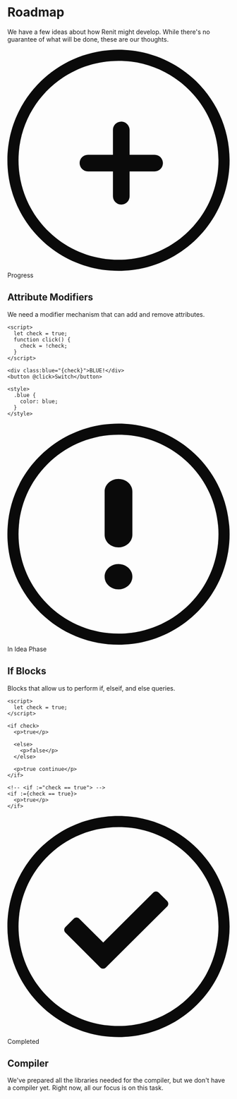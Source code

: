 # Roadmap

We have a few ideas about how Renit might develop. While there's no guarantee of what will be done, these are our thoughts.

<div class="road ready">
  <div class="message">
    <p><svg version="1.1" xmlns="http://www.w3.org/2000/svg" x="0" y="0" viewBox="0 0 128 128" style="enable-background:new 0 0 128 128" xml:space="preserve"><g id="row1_1_"><g id="_x36__2_"><path class="st2" d="M64 .3C28.7.3 0 28.8 0 64s28.7 63.7 64 63.7 64-28.5 64-63.7S99.3.3 64 .3zm0 121C32.2 121.3 6.4 95.7 6.4 64 6.4 32.3 32.2 6.7 64 6.7s57.6 25.7 57.6 57.3c0 31.7-25.8 57.3-57.6 57.3zm20.8-60.5H70.4V46.5c0-2.6-2.2-4.8-4.8-4.8-2.7 0-4.8 2.1-4.8 4.8v14.3H46.4c-2.7 0-4.8 2.1-4.8 4.8 0 2.6 2.1 4.8 4.8 4.8h14.4v14.3c0 2.6 2.1 4.8 4.8 4.8 2.6 0 4.8-2.1 4.8-4.8V70.4h14.4c2.6 0 4.8-2.1 4.8-4.8 0-2.6-2.1-4.8-4.8-4.8z"/></g></g></svg><span>Progress</span></p>
  </div>
  <div class="content">
    <h2>Attribute Modifiers</h2>
    <p class="mb-1">We need a modifier mechanism that can add and remove attributes.</p>

```nit
<script>
  let check = true;
  function click() {
    check = !check;
  }
</script>

<div class:blue="{check}">BLUE!</div>
<button @click>Switch</button>

<style>
  .blue {
    color: blue;
  }
</style>
```

  </div>
</div>

<div class="road idea">
  <div class="message">
    <p><svg version="1.1" xmlns="http://www.w3.org/2000/svg" x="0" y="0" viewBox="0 0 128 128" style="enable-background:new 0 0 128 128" xml:space="preserve"><g id="row1_1_"><g id="_x33__2_"><path class="st2" d="M64 32.2c-4.4 0-8 3.3-8 7.3v24.8c0 4.1 3.6 7.3 8 7.3s8-3.3 8-7.3V39.5c0-4.1-3.6-7.3-8-7.3zM64 .3C28.7.3 0 28.8 0 64s28.7 63.7 64 63.7 64-28.5 64-63.7S99.3.3 64 .3zm0 121C32.2 121.3 6.4 95.7 6.4 64 6.4 32.3 32.2 6.7 64 6.7s57.6 25.7 57.6 57.3c0 31.7-25.8 57.3-57.6 57.3zm0-40.1c-4.4 0-8 3.3-8 7.3s3.6 7.3 8 7.3 8-3.3 8-7.3-3.6-7.3-8-7.3z" id="alert_transparent"/></g></g></svg><span>In Idea Phase</span></p>
  </div>
  <div class="content">
    <h2>If Blocks</h2>
    <p class="mb-1">Blocks that allow us to perform if, elseif, and else queries.</p>

```nit
<script>
  let check = true;
</script>

<if check>
  <p>true</p>

  <else>
    <p>false</p>
  </else>

  <p>true continue</p>
</if>

<!-- <if :="check == true"> -->
<if :={check == true}>
  <p>true</p>
</if>
```

  </div>
</div>

<div class="road completed">
  <div class="message">
    <p><svg version="1.1" id="icons_1_" xmlns="http://www.w3.org/2000/svg" x="0" y="0" viewBox="0 0 128 128" style="enable-background:new 0 0 128 128" xml:space="preserve"><style>.st0{display:none}.st1{display:inline}.st2{fill:#0a0a0a}</style><g id="row1_1_"><g id="_x35__2_"><path class="st2" d="M64 .3C28.7.3 0 28.8 0 64s28.7 63.7 64 63.7 64-28.5 64-63.7S99.3.3 64 .3zm0 121C32.2 121.3 6.4 95.7 6.4 64 6.4 32.3 32.2 6.7 64 6.7s57.6 25.7 57.6 57.3c0 31.7-25.8 57.3-57.6 57.3zm23.2-76.8c-.9-.9-2.3-.9-3.2 0L55.2 73.2 41.4 59.5c-.9-.9-2.3-.9-3.2 0l-4.8 4.8c-.9.9-.9 2.3 0 3.2l15.3 15.3 3.3 3.3.8.8.7.7c.9.9 2.3.9 3.2 0L92 52.5c.9-.9.9-2.3 0-3.2l-4.8-4.8z" id="error_transparent_copy"/></g></g></svg><span>Completed</span></p>
  </div>
  <div class="content">
    <h2>Compiler</h2>
    <p>We've prepared all the libraries needed for the compiler, but we don't have a compiler yet. Right now, all our focus is on this task.</p>
  </div>
</div>
